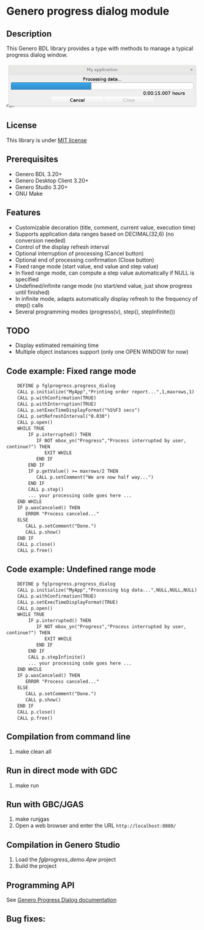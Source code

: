 # Genero progress dialog module

## Description

This Genero BDL library provides a type with methods to manage a typical progress dialog window.

![Genero Progress Dialog demo (GDC)](https://github.com/FourjsGenero/fgl_progress/raw/master/docs/fglprogress-screen-001.png)

## License

This library is under [MIT license](./LICENSE)

## Prerequisites

* Genero BDL 3.20+
* Genero Desktop Client 3.20+
* Genero Studio 3.20+
* GNU Make

## Features

* Customizable decoration (title, comment, current value, execution time)
* Supports application data ranges based on DECIMAL(32,6) (no conversion needed)
* Control of the display refresh interval
* Optional interruption of processing (Cancel button)
* Optional end of processing confirmation (Close button)
* Fixed range mode (start value, end value and step value)
* In fixed range mode, can compute a step value automatically if NULL is specified
* Undefined/infinite range mode (no start/end value, just show progress until finished)
* In infinite mode, adapts automatically display refresh to the frequency of step() calls
* Several programming modes (progress(v), step(), stepInfinite())

## TODO

* Display estimated remaining time
* Multiple object instances support (only one OPEN WINDOW for now)

## Code example: Fixed range mode

```
    DEFINE p fglprogress.progress_dialog
    CALL p.initialize("MyApp","Printing order report...",1,maxrows,1)
    CALL p.withConfirmation(TRUE)
    CALL p.withInterruption(TRUE)
    CALL p.setExecTimeDisplayFormat("%S%F3 secs")
    CALL p.setRefreshInterval("0.030")
    CALL p.open()
    WHILE TRUE
        IF p.interrupted() THEN
           IF NOT mbox_yn("Progress","Process interrupted by user, continue?") THEN
              EXIT WHILE
           END IF
        END IF
        IF p.getValue() >= maxrows/2 THEN
           CALL p.setComment("We are now half way...")
        END IF
        CALL p.step()
        ... your processing code goes here ...
    END WHILE
    IF p.wasCanceled() THEN
       ERROR "Process canceled..."
    ELSE
       CALL p.setComment("Done.")
       CALL p.show()
    END IF
    CALL p.close()
    CALL p.free()

```

## Code example: Undefined range mode

```
    DEFINE p fglprogress.progress_dialog
    CALL p.initialize("MyApp","Processing big data...",NULL,NULL,NULL)
    CALL p.withConfirmation(TRUE)
    CALL p.setExecTimeDisplayFormat(TRUE)
    CALL p.open()
    WHILE TRUE
        IF p.interrupted() THEN
           IF NOT mbox_yn("Progress","Process interrupted by user, continue?") THEN
              EXIT WHILE
           END IF
        END IF
        CALL p.stepInfinite()
        ... your processing code goes here ...
    END WHILE
    IF p.wasCanceled() THEN
       ERROR "Process canceled..."
    ELSE
       CALL p.setComment("Done.")
       CALL p.show()
    END IF
    CALL p.close()
    CALL p.free()
```


## Compilation from command line

1. make clean all

## Run in direct mode with GDC

1. make run

## Run with GBC/JGAS

1. make runjgas
2. Open a web browser and enter the URL ``http://localhost:8080/``

## Compilation in Genero Studio

1. Load the *fglprogress_demo.4pw* project
2. Build the project

## Programming API

See [Genero Progress Dialog documentation](http://htmlpreview.github.io/?github.com/FourjsGenero/fgl_progress/raw/master/docs/fglprogress.html)

## Bug fixes:

